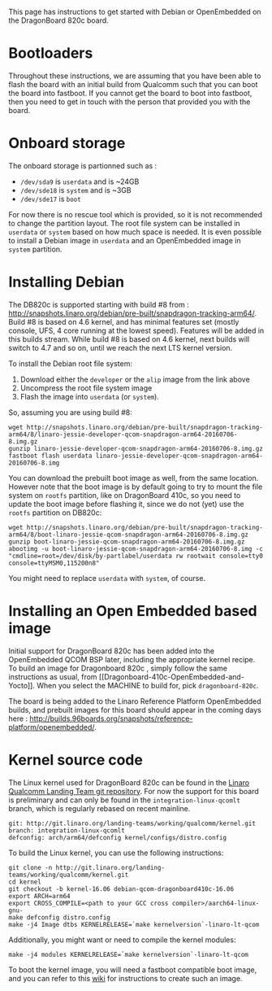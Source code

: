 This page has instructions to get started with Debian or OpenEmbedded on the DragonBoard 820c board.

# Bootloaders

Throughout these instructions, we are assuming that you have been able to flash the board with an initial build from Qualcomm such that you can boot the board into fastboot. If you cannot get the board to boot into fastboot, then you need to get in touch with the person that provided you with the board.

# Onboard storage

The onboard storage is partionned such as : 

* `/dev/sda9` is `userdata` and is ~24GB
* `/dev/sde18` is `system` and is ~3GB
* `/dev/sde17` is `boot`

For now there is no rescue tool which is provided, so it is not recommended to change the partition layout. The root file system can be installed in `userdata` or `system` based on how much space is needed. It is even possible to install a Debian image in `userdata` and an OpenEmbedded image in `system` partition.

# Installing Debian

The DB820c is supported starting with build #8 from : http://snapshots.linaro.org/debian/pre-built/snapdragon-tracking-arm64/. Build #8 is based on 4.6 kernel, and has minimal features set (mostly console, UFS, 4 core running at the lowest speed). Features will be added in this builds stream. While build #8 is based on 4.6 kernel, next builds will switch to 4.7 and so on, until we reach the next LTS kernel version.

To install the Debian root file system:

1. Download either the `developer` or the `alip` image from the link above
1. Uncompress the root file system image
1. Flash the image into `userdata` (or `system`).

So, assuming you are using build #8:

    wget http://snapshots.linaro.org/debian/pre-built/snapdragon-tracking-arm64/8/linaro-jessie-developer-qcom-snapdragon-arm64-20160706-8.img.gz
    gunzip linaro-jessie-developer-qcom-snapdragon-arm64-20160706-8.img.gz
    fastboot flash userdata linaro-jessie-developer-qcom-snapdragon-arm64-20160706-8.img

You can download the prebuilt boot image as well, from the same location. However note that the boot image is by default going to try to mount the file system on `rootfs` partition, like on DragonBoard 410c, so you need to update the boot image before flashing it, since we do not (yet) use the `rootfs` partition on DB820c:

    wget http://snapshots.linaro.org/debian/pre-built/snapdragon-tracking-arm64/8/boot-linaro-jessie-qcom-snapdragon-arm64-20160706-8.img.gz
    gunzip boot-linaro-jessie-qcom-snapdragon-arm64-20160706-8.img.gz
    abootimg -u boot-linaro-jessie-qcom-snapdragon-arm64-20160706-8.img -c "cmdline=root=/dev/disk/by-partlabel/userdata rw rootwait console=tty0 console=ttyMSM0,115200n8"

You might need to replace `userdata` with `system`, of course.

# Installing an Open Embedded based image

Initial support for DragonBoard 820c has been added into the OpenEmbedded QCOM BSP later, including the appropriate kernel recipe. To build an image for Dragonboard 820c , simply follow the same instructions as usual, from [[Dragonboard-410c-OpenEmbedded-and-Yocto]]. When you select the MACHINE to build for, pick `dragonboard-820c`.

The board is being added to the Linaro Reference Platform OpenEmbedded builds, and prebuilt images for this board should appear in the coming days here : http://builds.96boards.org/snapshots/reference-platform/openembedded/.

# Kernel source code

The Linux kernel used for DragonBoard 820c can be found in the [Linaro Qualcomm Landing Team git repository](https://git.linaro.org/landing-teams/working/qualcomm/kernel.git). For now the support for this board is preliminary and can only be found in the `integration-linux-qcomlt` branch, which is regularly rebased on recent mainline.

    git: http://git.linaro.org/landing-teams/working/qualcomm/kernel.git
    branch: integration-linux-qcomlt
    defconfig: arch/arm64/defconfig kernel/configs/distro.config

To build the Linux kernel, you can use the following instructions:

    git clone -n http://git.linaro.org/landing-teams/working/qualcomm/kernel.git
    cd kernel
    git checkout -b kernel-16.06 debian-qcom-dragonboard410c-16.06
    export ARCH=arm64
    export CROSS_COMPILE=<path to your GCC cross compiler>/aarch64-linux-gnu-
    make defconfig distro.config
    make -j4 Image dtbs KERNELRELEASE=`make kernelversion`-linaro-lt-qcom

Additionally, you might want or need to compile the kernel modules:

    make -j4 modules KERNELRELEASE=`make kernelversion`-linaro-lt-qcom

To boot the kernel image, you will need a fastboot compatible boot image, and you can refer to this [wiki](../Dragonboard-410c-Boot-Image) for instructions to create such an image.